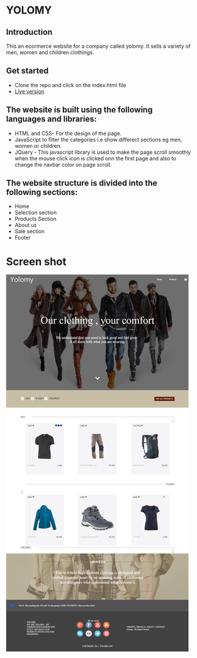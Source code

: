 # YOLOMY
## Introduction
This an ecormerce website for a company called yolomy. It sells a variety of men, women and children clothings.
## Get started
- Clone the repo and click on the index.html file
- [Live version](https://iamkosgei.github.io/yolomy/)
## The website is built using the following languages and libraries:
- HTML and CSS- For the design of the page.
- JavaScript to filter the categories i.e show differect sections eg men, women or children.
- JQuery - This javascript library is used to make the page scroll smoothly when the mouse click icon is clicked onn the first page and also to change the navbar color on page scroll.

## The website structure is divided into the following sections:
- Home
- Selection section
- Products Section
- About us
- Sale section
- Footer

# Screen shot
![Screen Shot](./assets/screen_shot.png)
